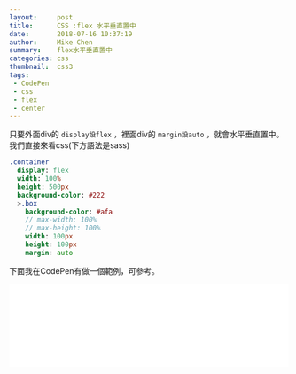 ```yaml
---
layout:     post
title:      CSS :flex 水平垂直置中
date:       2018-07-16 10:37:19
author:     Mike Chen
summary:    flex水平垂直置中
categories: css
thumbnail:  css3
tags:
 - CodePen
 - css
 - flex
 - center
---
```


只要外面div的 `display設flex` ，裡面div的 `margin設auto` ，就會水平垂直置中。<br>
我們直接來看css(下方語法是sass)

```sass
.container
  display: flex
  width: 100%
  height: 500px
  background-color: #222
  >.box
    background-color: #afa
    // max-width: 100%
    // max-height: 100%
    width: 100px
    height: 100px
    margin: auto
```

下面我在CodePen有做一個範例，可參考。

<div class="iframe-rwd">
    <iframe scrolling='no' title='flex水平垂直置中' src='//codepen.io/mikechen2017/embed/LBPZeK/?height=265&theme-id=0&default-tab=css,result&embed-version=2' frameborder='no' allowtransparency='true' allowfullscreen='true' style='width: 100%;'>See the Pen <a href='https://codepen.io/mikechen2017/pen/LBPZeK/'>flex水平垂直置中</a> by Mike Chen (<a href='https://codepen.io/mikechen2017'>@mikechen2017</a>) on <a href='https://codepen.io'>CodePen</a>.
</iframe>
</div>

